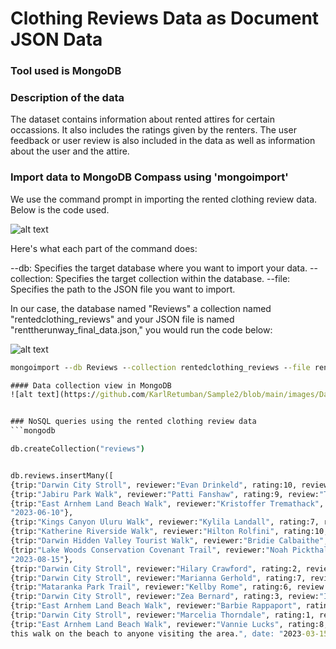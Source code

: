 # Clothing Reviews Data as Document JSON Data
### Tool used is MongoDB

### Description of the data
The dataset contains information about rented attires for certain occassions. It also includes the ratings given by the renters. The user feedback or user review is also included in the data as well as information about the user and the attire.

### Import data to MongoDB Compass using 'mongoimport'
We use the command prompt in importing the rented clothing review data.
Below is the code used.

![alt text](https://github.com/KarlRetumban/Sample2/blob/main/images/mongoimport_code.PNG)

Here's what each part of the command does:

--db: Specifies the target database where you want to import your data.
--collection: Specifies the target collection within the database.
--file: Specifies the path to the JSON file you want to import.

In our case, the database named "Reviews" a collection named "rentedclothing_reviews" and your JSON file is named "renttherunway_final_data.json," you would run the code below:

![alt text](https://github.com/KarlRetumban/Sample2/blob/main/images/mongoimport_code.PNG)

```cmd
mongoimport --db Reviews --collection rentedclothing_reviews --file renttherunway_final_data.jsonrenttherunway_final_data.json

#### Data collection view in MongoDB
![alt text](https://github.com/KarlRetumban/Sample2/blob/main/images/Data.PNG)


### NoSQL queries using the rented clothing review data
```mongodb

db.createCollection("reviews")


db.reviews.insertMany([
{trip:"Darwin City Stroll", reviewer:"Evan Drinkeld", rating:10, review:"The city stroll itself was filled with adventure", date: "2023-07-20"},
{trip:"Jabiru Park Walk", reviewer:"Patti Fanshaw", rating:9, review:"This walk was absolutely amazing! ", date: "2023-08-15"},
{trip:"East Arnhem Land Beach Walk", reviewer:"Kristoffer Tremathack", rating:9, review:"The beach walk and the coast was beautiful.", date: 
"2023-06-10"},
{trip:"Kings Canyon Uluru Walk", reviewer:"Kylila Landall", rating:7, review:"The views were breathtaking.", date: "2023-06-10"},
{trip:"Katherine Riverside Walk", reviewer:"Hilton Rolfini", rating:10, review:"The riverside walk is perfect.", date: "2023-02-17"},
{trip:"Darwin Hidden Valley Tourist Walk", reviewer:"Bridie Calbaithe", rating:8, review:" The views were breathtaking.", date: "2023-05-14"},
{trip:"Lake Woods Conservation Covenant Trail", reviewer:"Noah Pickthall", rating:9, review:"This walk was absolutely amazing.", "date": 
"2023-08-15"},
{trip:"Darwin City Stroll", reviewer:"Hilary Crawford", rating:2, review:"I did not like the walk, because it was so hot.", "date": "2023-06-10"},
{trip:"Darwin City Stroll", reviewer:"Marianna Gerhold", rating:7, review:"We explored city places, met friendly people", date: "2023-05-19"},
{trip:"Mataranka Park Trail", reviewer:"Kellby Rome", rating:6, review:"The trail is fun and I enjoyed it.!", date: "2023-01-16"},
{trip:"Darwin City Stroll", reviewer:"Zea Bernard", rating:3, review:"I did not enjoy the walk, it was tiring", date: "2023-04-18"},
{trip:"East Arnhem Land Beach Walk", reviewer:"Barbie Rappaport", rating:8, review:"Great and stunning ocean views!", date: "2023-02-15"},
{trip:"Darwin City Stroll", reviewer:"Marcelia Thorndale", rating:1, review:"I did not like the walk, I was tired", date: "2023-04-18"},
{trip:"East Arnhem Land Beach Walk", reviewer:"Vannie Lucks", rating:8, review:"Great views and I like the sea breeze! I highly recommend 
this walk on the beach to anyone visiting the area.", date: "2023-03-15"}])
```
